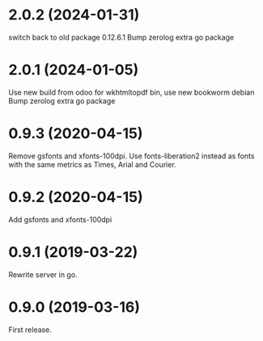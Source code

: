 
# 2.0.2 (2024-01-31)
switch back to old package 0.12.6.1
Bump zerolog extra go package 
# 2.0.1 (2024-01-05)

Use new build from odoo for wkhtmltopdf bin, use new bookworm debian
Bump zerolog extra go package 

# 0.9.3 (2020-04-15)

Remove gsfonts and xfonts-100dpi. Use fonts-liberation2 instead
as fonts with the same metrics as Times, Arial and Courier.

# 0.9.2 (2020-04-15)

Add gsfonts and xfonts-100dpi

# 0.9.1 (2019-03-22)

Rewrite server in go.

# 0.9.0 (2019-03-16)

First release.
